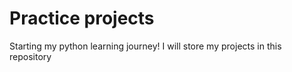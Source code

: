 # Practice projects 

Starting my python learning journey!
I will store my projects in this repository